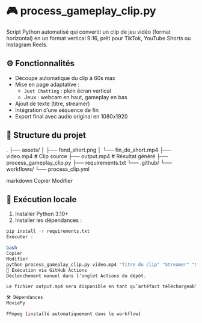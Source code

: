 # 🎮 process_gameplay_clip.py

Script Python automatisé qui convertit un clip de jeu vidéo (format horizontal) en un format vertical 9:16, prêt pour TikTok, YouTube Shorts ou Instagram Reels.

## ⚙️ Fonctionnalités

- Découpe automatique du clip à 60s max
- Mise en page adaptative :
  - `Just Chatting` : plein écran vertical
  - Jeux : webcam en haut, gameplay en bas
- Ajout de texte (titre, streamer)
- Intégration d’une séquence de fin
- Export final avec audio original en 1080x1920

## 🧱 Structure du projet

.
├── assets/
│ ├── fond_short.png
│ └── fin_de_short.mp4
├── video.mp4 # Clip source
├── output.mp4 # Résultat généré
├── process_gameplay_clip.py
├── requirements.txt
└── .github/
└── workflows/
└── process_clip.yml

markdown
Copier
Modifier

## 🚀 Exécution locale

1. Installer Python 3.10+
2. Installer les dépendances :

```bash
pip install -r requirements.txt
Exécuter :

bash
Copier
Modifier
python process_gameplay_clip.py video.mp4 "Titre du clip" "Streamer" "Nom du jeu"
🐙 Exécution via GitHub Actions
Déclenchement manuel dans l’onglet Actions du dépôt.

Le fichier output.mp4 sera disponible en tant qu’artéfact téléchargeable.

🛠️ Dépendances
MoviePy

FFmpeg (installé automatiquement dans le workflow)